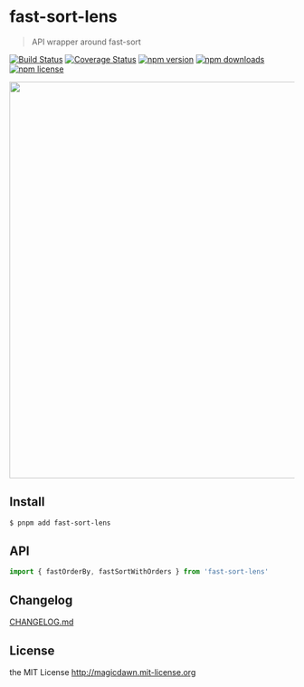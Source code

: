 # fast-sort-lens

> API wrapper around fast-sort

[![Build Status](https://img.shields.io/github/actions/workflow/status/magicdawn/fast-sort-lens/ci.yml?style=flat-square&branch=main)](https://github.com/magicdawn/fast-sort-lens/actions/workflows/ci.yml)
[![Coverage Status](https://img.shields.io/codecov/c/github/magicdawn/fast-sort-lens.svg?style=flat-square)](https://codecov.io/gh/magicdawn/fast-sort-lens)
[![npm version](https://img.shields.io/npm/v/fast-sort-lens.svg?style=flat-square)](https://www.npmjs.com/package/fast-sort-lens)
[![npm downloads](https://img.shields.io/npm/dm/fast-sort-lens.svg?style=flat-square)](https://www.npmjs.com/package/fast-sort-lens)
[![npm license](https://img.shields.io/npm/l/fast-sort-lens.svg?style=flat-square)](http://magicdawn.mit-license.org)

<img src="https://github.com/magicdawn/fast-sort-lens/assets/4067115/bf686315-1c51-4da0-9dee-3c591a2c52ab" width="700" />

## Install

```sh
$ pnpm add fast-sort-lens
```

## API

```ts
import { fastOrderBy, fastSortWithOrders } from 'fast-sort-lens'
```

## Changelog

[CHANGELOG.md](CHANGELOG.md)

## License

the MIT License http://magicdawn.mit-license.org
